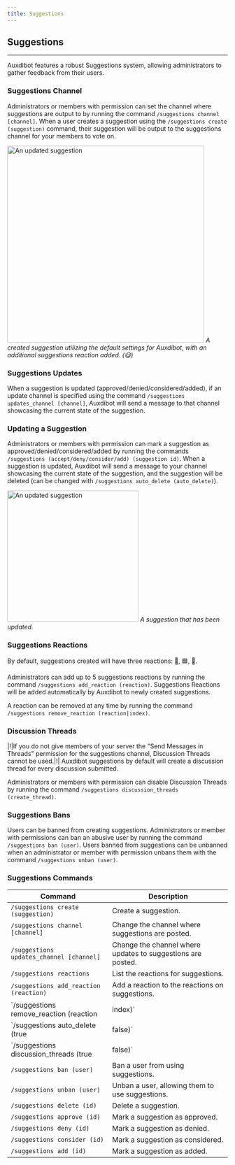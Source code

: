 ```yaml
---
title: Suggestions
---
```


## Suggestions

-----

Auxdibot features a robust Suggestions system, allowing administrators to gather feedback from their users.

### Suggestions Channel

Administrators or members with permission can set the channel where suggestions are output to by running the command `/suggestions channel [channel]`. When a user creates a suggestion using the `/suggestions create (suggestion)` command, their suggestion will be output to the suggestions channel for your members to vote on.

<p class="image">
<img alt="An updated suggestion" src="/docs/_assets/suggestion_message.png" width=450/>
<em>A created suggestion utilizing the default settings for Auxdibot, with an additional suggestions reaction added. (😋) </em>
</p>

### Suggestions Updates

When a suggestion is updated (approved/denied/considered/added), if an update channel is specified using the command `/suggestions updates_channel [channel]`, Auxdibot will send a message to that channel showcasing the current state of the suggestion.

### Updating a Suggestion

Administrators or members with permission can mark a suggestion as approved/denied/considered/added by running the commands `/suggestions (accept/deny/consider/add) (suggestion id)`. When a suggestion is updated, Auxdibot will send a message to your channel showcasing the current state of the suggestion, and the suggestion will be deleted (can be changed with `/suggestions auto_delete (auto_delete)`).

<p class="image">
<img alt="An updated suggestion" src="/docs/_assets/suggestion_update.png" width=300/>
<em>A suggestion that has been updated.</em>
</p>

### Suggestions Reactions

By default, suggestions created will have three reactions: 🔼, 🟦, 🔽.

Administrators can add up to 5 suggestions reactions by running the command `/suggestions add_reaction (reaction)`. Suggestions Reactions will be added automatically by Auxdibot to newly created suggestions.

A reaction can be removed at any time by running the command `/suggestions remove_reaction (reaction|index)`.

### Discussion Threads

|!|If you do not give members of your server the "Send Messages in Threads" permission for the suggestions channel, Discussion Threads cannot be used.|!|
Auxdibot suggestions by default will create a discussion thread for every discussion submitted.

Administrators or members with permission can disable Discussion Threads by running the command `/suggestions discussion_threads (create_thread)`.

### Suggestions Bans

Users can be banned from creating suggestions. Administrators or member with permissions can ban an abusive user by running the command `/suggestions ban (user)`. Users banned from suggestions can be unbanned when an administrator or member with permission unbans them with the command `/suggestions unban (user)`.

### Suggestions Commands

| Command  | Description |
| ------------- | ------------------- |
| `/suggestions create (suggestion)` | Create a suggestion. |
| `/suggestions channel [channel]` | Change the channel where suggestions are posted. |
| `/suggestions updates_channel [channel]` | Change the channel where updates to suggestions are posted. |
| `/suggestions reactions` | List the reactions for suggestions. |
| `/suggestions add_reaction (reaction)` | Add a reaction to the reactions on suggestions. |
| `/suggestions remove_reaction (reaction|index)` | Remove a reaction from the reactions on suggestions. |
| `/suggestions auto_delete (true|false)` | Set whether suggestions are deleted upon being approved, denied, or marked as added. |
| `/suggestions discussion_threads (true|false)` | Set whether a discussion thread is created when a suggestion is created. |
| `/suggestions ban (user)` | Ban a user from using suggestions. |
| `/suggestions unban (user)` | Unban a user, allowing them to use suggestions. |
| `/suggestions delete (id)` | Delete a suggestion. |
| `/suggestions approve (id)` | Mark a suggestion as approved. |
| `/suggestions deny (id)` | Mark a suggestion as denied. |
| `/suggestions consider (id)` | Mark a suggestion as considered. |
| `/suggestions add (id)` | Mark a suggestion as added. |


